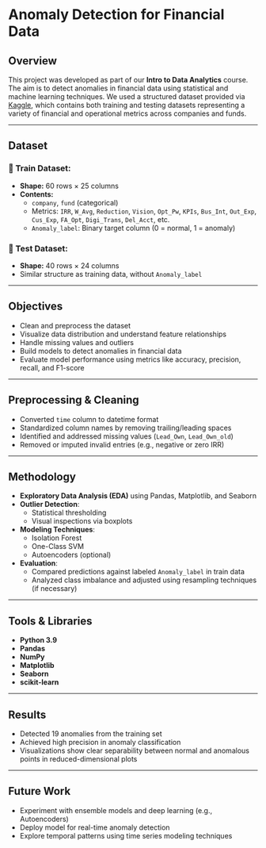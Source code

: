 # Anomaly Detection for Financial Data

## Overview

This project was developed as part of our **Intro to Data Analytics** course. The aim is to detect anomalies in financial data using statistical and machine learning techniques. We used a structured dataset provided via [Kaggle](https://www.kaggle.com/competitions/anomaly-dectection-for-financial/data), which contains both training and testing datasets representing a variety of financial and operational metrics across companies and funds.

---

## Dataset

### 📁 Train Dataset:
- **Shape:** 60 rows × 25 columns
- **Contents:**
  - `company`, `fund` (categorical)
  - Metrics: `IRR`, `W_Avg`, `Reduction`, `Vision`, `Opt_Pw`, `KPIs`, `Bus_Int`, `Out_Exp`, `Cus_Exp`, `FA_Opt`, `Digi_Trans`, `Del_Acct`, etc.
  - `Anomaly_label`: Binary target column (0 = normal, 1 = anomaly)

### 📁 Test Dataset:
- **Shape:** 40 rows × 24 columns
- Similar structure as training data, without `Anomaly_label`

---

## Objectives

- Clean and preprocess the dataset
- Visualize data distribution and understand feature relationships
- Handle missing values and outliers
- Build models to detect anomalies in financial data
- Evaluate model performance using metrics like accuracy, precision, recall, and F1-score

---

## Preprocessing & Cleaning

- Converted `time` column to datetime format
- Standardized column names by removing trailing/leading spaces
- Identified and addressed missing values (`Lead_Own`, `Lead_Own_old`)
- Removed or imputed invalid entries (e.g., negative or zero IRR)

---

## Methodology

- **Exploratory Data Analysis (EDA)** using Pandas, Matplotlib, and Seaborn
- **Outlier Detection**:
  - Statistical thresholding
  - Visual inspections via boxplots
- **Modeling Techniques**:
  - Isolation Forest
  - One-Class SVM
  - Autoencoders (optional)
- **Evaluation**:
  - Compared predictions against labeled `Anomaly_label` in train data
  - Analyzed class imbalance and adjusted using resampling techniques (if necessary)

---

## Tools & Libraries

- **Python 3.9**
- **Pandas**
- **NumPy**
- **Matplotlib**
- **Seaborn**
- **scikit-learn**

---

## Results

- Detected 19 anomalies from the training set
- Achieved high precision in anomaly classification
- Visualizations show clear separability between normal and anomalous points in reduced-dimensional plots

---


## Future Work

- Experiment with ensemble models and deep learning (e.g., Autoencoders)
- Deploy model for real-time anomaly detection
- Explore temporal patterns using time series modeling techniques

